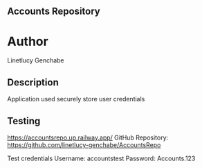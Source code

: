 ## Accounts Repository
# Author
Linetlucy Genchabe

## Description
Application used securely store user credentials

## Testing
https://accountsrepo.up.railway.app/
GitHub Repository: https://github.com/linetlucy-genchabe/AccountsRepo

Test credentials
Username:  accountstest
Password: Accounts.123

